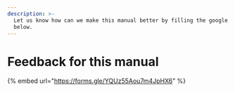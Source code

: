 ```yaml
---
description: >-
  Let us know how can we make this manual better by filling the google form
  below.
---
```


# Feedback for this manual

{% embed url="https://forms.gle/YQUz55Aou7m4JpHX6" %}
